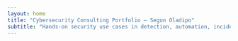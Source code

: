```yaml
---
layout: home
title: "Cybersecurity Consulting Portfolio – Segun Oladipo"
subtitle: "Hands-on security use cases in detection, automation, incident response, and more."
---
```

